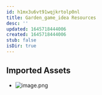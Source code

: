 ```yaml
---
id: h1mx3u6vt91wqjkrtolp0nl
title: Garden_game_idea Resources
desc: ''
updated: 1645718444006
created: 1645718444006
stub: false
isDir: true
---
```

## Imported Assets
- ![image.png](/assets/image-59neixd1hsvh.png)
